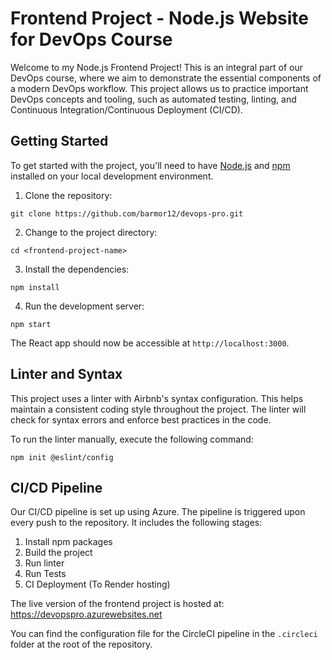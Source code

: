 # Frontend Project - Node.js Website for DevOps Course

Welcome to my Node.js Frontend Project! This is an integral part of our DevOps course, where we aim to demonstrate the essential components of a modern DevOps workflow. This project allows us to practice important DevOps concepts and tooling, such as automated testing, linting, and Continuous Integration/Continuous Deployment (CI/CD).

## Getting Started

To get started with the project, you'll need to have [Node.js](https://nodejs.org/en/) and [npm](https://www.npmjs.com/get-npm) installed on your local development environment.

1. Clone the repository:
```
git clone https://github.com/barmor12/devops-pro.git
```

2. Change to the project directory:
```
cd <frontend-project-name>
```

3. Install the dependencies:
```
npm install
```

4. Run the development server:
```
npm start
```

The React app should now be accessible at `http://localhost:3000`.


## Linter and Syntax

This project uses a linter with Airbnb's syntax configuration. This helps maintain a consistent coding style throughout the project. The linter will check for syntax errors and enforce best practices in the code.

To run the linter manually, execute the following command:

```
npm init @eslint/config
```

## CI/CD Pipeline

Our CI/CD pipeline is set up using Azure. The pipeline is triggered upon every push to the repository. It includes the following stages:

1. Install npm packages
2. Build the project
3. Run linter
4. Run Tests
5. CI Deployment (To Render hosting)

The live version of the frontend project is hosted at: https://devopspro.azurewebsites.net

You can find the configuration file for the CircleCI pipeline in the `.circleci` folder at the root of the repository.


